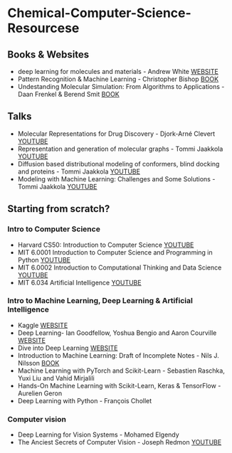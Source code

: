 # Chemical-Computer-Science-Resourcese
  
## Books & Websites
- deep learning for molecules and materials - Andrew White [WEBSITE](https://dmol.pub/)
- Pattern Recognition & Machine Learning - Christopher Bishop [BOOK](https://www.microsoft.com/en-us/research/uploads/prod/2006/01/Bishop-Pattern-Recognition-and-Machine-Learning-2006.pdf)
- Undestanding Molecular Simulation: From Algorithms to Applications - Daan Frenkel & Berend Smit [BOOK](https://www.eng.uc.edu/~beaucag/Classes/AdvancedMaterialsThermodynamics/Books/%5BComputational%20science%20(San%20Diego,%20Calif.)%5D%20Daan%20Frenkel_%20Berend%20Smit%20-%20Understanding%20molecular%20simulation%20_%20from%20algorithms%20to%20applications%20(2002,%20Academic%20Press%20)%20-%20libgen.lc.pdf)

## Talks
- Molecular Representations for Drug Discovery - Djork-Arné Clevert [YOUTUBE](https://www.youtube.com/watch?v=ho9f-5JsJD8)
- Representation and generation of molecular graphs - Tommi Jaakkola [YOUTUBE](https://www.youtube.com/watch?v=ISX-mHnQhaw)
- Diffusion based distributional modeling of conformers, blind docking and proteins - Tommi Jaakkola [YOUTUBE](https://www.youtube.com/watch?v=HOlVUEZr7Nw)
- Modeling with Machine Learning: Challenges and Some Solutions - Tommi Jaakkola [YOUTUBE](https://www.youtube.com/watch?v=swdHeK7VajM)
   
   
## Starting from scratch?
### Intro to Computer Science
- Harvard CS50: Introduction to Computer Science [YOUTUBE](https://www.youtube.com/watch?v=IDDmrzzB14M&list=PLhQjrBD2T380F_inVRXMIHCqLaNUd7bN4)
- MIT 6.0001 Introduction to Computer Science and Programming in Python [YOUTUBE](https://www.youtube.com/watch?v=nykOeWgQcHM&list=PLUl4u3cNGP63WbdFxL8giv4yhgdMGaZNA)
- MIT 6.0002 Introduction to Computational Thinking and Data Science [YOUTUBE](https://www.youtube.com/watch?v=C1lhuz6pZC0&list=PLUl4u3cNGP619EG1wp0kT-7rDE_Az5TNd)
- MIT 6.034 Artificial Intelligence [YOUTUBE](https://www.youtube.com/watch?v=TjZBTDzGeGg&list=PLUl4u3cNGP63gFHB6xb-kVBiQHYe_4hSi)

### Intro to Machine Learning, Deep Learning & Artificial Intelligence
- Kaggle [WEBSITE](kaggle.com)
- Deep Learning- Ian Goodfellow, Yoshua Bengio and Aaron Courville [WEBSITE](https://www.deeplearningbook.org/)
- Dive into Deep Learning [WEBSITE](http://d2l.ai/index.html)
- Introduction to Machine Learning: Draft of Incomplete Notes - Nils J. Nilsson [BOOK](https://ai.stanford.edu/~nilsson/mlbook.html)
- Machine Learning with PyTorch and Scikit-Learn - Sebastien Raschka, Yuxi Liu and Vahid Mirjalili
- Hands-On Machine Learning with Scikit-Learn, Keras & TensorFlow - Aurelien Geron
- Deep Learning with Python - François Chollet

### Computer vision
- Deep Learning for Vision Systems - Mohamed Elgendy
- The Anciest Secrets of Computer Vision - Joseph Redmon [YOUTUBE](https://www.youtube.com/watch?v=8jXIAWg_yHU&list=PLjMXczUzEYcHvw5YYSU92WrY8IwhTuq7p)
